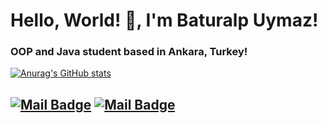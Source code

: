 # Hello, World! 👋, I'm **Baturalp Uymaz**!

### OOP and Java student based in Ankara, Turkey!

[![Anurag's GitHub stats](https://github-readme-stats.vercel.app/api?username=baturalpuymaz)](https://github.com/anuraghazra/github-readme-stats)

[![Mail Badge](https://img.shields.io/badge/-baturalp@uymaz.net-black?style=for-the-badge&logo=gmail)](mailto:baturalpuymaz.net)
[![Mail Badge](https://img.shields.io/badge/-baturalpuymaz@aol.com-black?style=for-the-badge&logo=gmail)](mailto:baturalpuymaz@aol.com)
---
